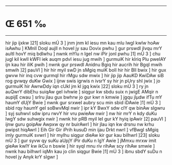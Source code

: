 ___
# Œ 651 ‰
---
hir jip ijxkw ]21] sloku mÚ 3 ] jnm jnm kI iesu mn kau mlu
lwgI kwlw hoAw isAwhu ] KMnlI DoqI aujlI n hoveI jy sau Dovix pwhu ]
gur prswdI jIvqu mrY aultI hovY miq bdlwhu ] nwnk mYlu n lgeI nw
iPir jonI pwhu ]1] mÚ 3 ] chu jugI kil kwlI kWFI iek auqm pdvI
iesu jug mwih ] gurmuiK hir kIriq Plu pweIAY ijn kau hir iliK pwih ]
nwnk gur prswdI Anidnu Bgiq hir aucrih hir BgqI mwih smwih ]2]
pauVI ] hir hir myil swD jn sMgiq muiK bolI hir hir BlI bwix ] hir
gux gwvw hir inq cvw gurmqI hir rMgu sdw mwix ] hir jip jip AauKD
KwiDAw siB rog gvwqy duKw Gwix ] ijnw swis igrwis n ivsrY sy hir jn
pUry shI jwix ] jo gurmuiK hir AwrwDdy iqn cUkI jm kI jgq kwix
]22] sloku mÚ 3 ] ry jn auQwrY dibEhu suiqAw geI ivhwie ] siqgur
kw sbdu suix n jwigE AMqir n aupijE cwau ] srIru jlau gux bwhrw jo
gur kwr n kmwie ] jgqu jlµdw ifTu mY haumY dUjY Bwie ] nwnk gur
srxweI aubry scu min sbid iDAwie ]1] mÚ 3 ] sbid rqy haumY geI
soBwvMqI nwir ] ipr kY BwxY sdw clY qw binAw sIgwru ] syj suhwvI sdw
ipru rwvY hir vru pwieAw nwir ] nw hir mrY n kdy duKu lwgY sdw suhwgix
nwir ] nwnk hir pRB myil leI gur kY hyiq ipAwir ]2] pauVI ] ijnw
guru goipAw Awpxw qy nr buirAwrI ] hir jIau iqn kw drsnu nw krhu
pwipst hiqAwrI ] Eih Gir Gir iPrih kusuD min ijau Drkt nwrI ]
vfBwgI sMgiq imly gurmuiK svwrI ] hir mylhu siqgur dieAw kir gur
kau bilhwrI ]23] sloku mÚ 3 ] gur syvw qy suKu aUpjY iPir duKu n lgY
Awie ] jMmxu mrxw imit gieAw kwlY kw ikCu n bswie ] hir syqI mnu
riv rihAw scy rihAw smwie ] nwnk hau bilhwrI iqMn kau jo clin
siqgur Bwie ]1] mÚ 3 ] ibnu sbdY suDu n hoveI jy Anyk krY sIgwr ]
####
